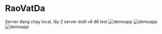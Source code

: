 # RaoVatDa
Server đang chạy local, lấy 2 server dưới về để test
![demoapp](https://drive.google.com/file/d/1WZaKgqGmNumkbo_rtb4brlRVDZqBc0lh/view?usp=sharing)
![demoapp](https://1drv.ms/u/s!ArAaTDfrPYUtghCbl4hkLiaxpCus)
![demoapp](https://1drv.ms/u/s!ArAaTDfrPYUtgg6rTOj3UUB5gRla)
